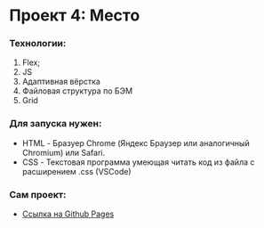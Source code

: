 # Проект 4: Место


### Технологии:
1. Flex;
2. JS
3. Адаптивная вёрстка
4. Файловая структура по БЭМ
5. Grid

### Для запуска нужен:
* HTML - Бразуер Chrome (Яндекс Браузер или аналогичный Chromium) или Safari.
* CSS - Текстовая программа умеющая читать код из файла с расширением .css (VSCode)

### Сам проект:
* [Ссылка на Github Pages](https://z1zan.github.io/mesto/)